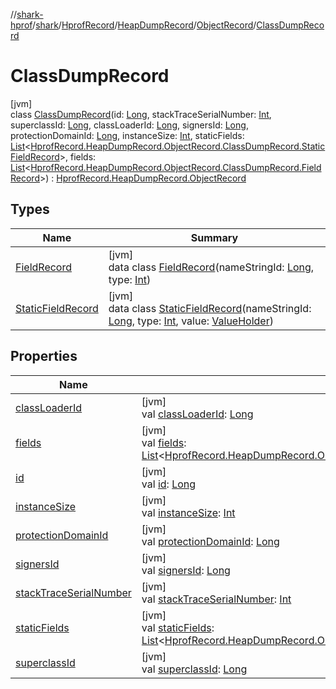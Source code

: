 //[shark-hprof](../../../../../../index.md)/[shark](../../../../index.md)/[HprofRecord](../../../index.md)/[HeapDumpRecord](../../index.md)/[ObjectRecord](../index.md)/[ClassDumpRecord](index.md)

# ClassDumpRecord

[jvm]\
class [ClassDumpRecord](index.md)(id: [Long](https://kotlinlang.org/api/latest/jvm/stdlib/kotlin/-long/index.html), stackTraceSerialNumber: [Int](https://kotlinlang.org/api/latest/jvm/stdlib/kotlin/-int/index.html), superclassId: [Long](https://kotlinlang.org/api/latest/jvm/stdlib/kotlin/-long/index.html), classLoaderId: [Long](https://kotlinlang.org/api/latest/jvm/stdlib/kotlin/-long/index.html), signersId: [Long](https://kotlinlang.org/api/latest/jvm/stdlib/kotlin/-long/index.html), protectionDomainId: [Long](https://kotlinlang.org/api/latest/jvm/stdlib/kotlin/-long/index.html), instanceSize: [Int](https://kotlinlang.org/api/latest/jvm/stdlib/kotlin/-int/index.html), staticFields: [List](https://kotlinlang.org/api/latest/jvm/stdlib/kotlin.collections/-list/index.html)&lt;[HprofRecord.HeapDumpRecord.ObjectRecord.ClassDumpRecord.StaticFieldRecord](-static-field-record/index.md)&gt;, fields: [List](https://kotlinlang.org/api/latest/jvm/stdlib/kotlin.collections/-list/index.html)&lt;[HprofRecord.HeapDumpRecord.ObjectRecord.ClassDumpRecord.FieldRecord](-field-record/index.md)&gt;) : [HprofRecord.HeapDumpRecord.ObjectRecord](../index.md)

## Types

| Name | Summary |
|---|---|
| [FieldRecord](-field-record/index.md) | [jvm]<br>data class [FieldRecord](-field-record/index.md)(nameStringId: [Long](https://kotlinlang.org/api/latest/jvm/stdlib/kotlin/-long/index.html), type: [Int](https://kotlinlang.org/api/latest/jvm/stdlib/kotlin/-int/index.html)) |
| [StaticFieldRecord](-static-field-record/index.md) | [jvm]<br>data class [StaticFieldRecord](-static-field-record/index.md)(nameStringId: [Long](https://kotlinlang.org/api/latest/jvm/stdlib/kotlin/-long/index.html), type: [Int](https://kotlinlang.org/api/latest/jvm/stdlib/kotlin/-int/index.html), value: [ValueHolder](../../../../-value-holder/index.md)) |

## Properties

| Name | Summary |
|---|---|
| [classLoaderId](class-loader-id.md) | [jvm]<br>val [classLoaderId](class-loader-id.md): [Long](https://kotlinlang.org/api/latest/jvm/stdlib/kotlin/-long/index.html) |
| [fields](fields.md) | [jvm]<br>val [fields](fields.md): [List](https://kotlinlang.org/api/latest/jvm/stdlib/kotlin.collections/-list/index.html)&lt;[HprofRecord.HeapDumpRecord.ObjectRecord.ClassDumpRecord.FieldRecord](-field-record/index.md)&gt; |
| [id](id.md) | [jvm]<br>val [id](id.md): [Long](https://kotlinlang.org/api/latest/jvm/stdlib/kotlin/-long/index.html) |
| [instanceSize](instance-size.md) | [jvm]<br>val [instanceSize](instance-size.md): [Int](https://kotlinlang.org/api/latest/jvm/stdlib/kotlin/-int/index.html) |
| [protectionDomainId](protection-domain-id.md) | [jvm]<br>val [protectionDomainId](protection-domain-id.md): [Long](https://kotlinlang.org/api/latest/jvm/stdlib/kotlin/-long/index.html) |
| [signersId](signers-id.md) | [jvm]<br>val [signersId](signers-id.md): [Long](https://kotlinlang.org/api/latest/jvm/stdlib/kotlin/-long/index.html) |
| [stackTraceSerialNumber](stack-trace-serial-number.md) | [jvm]<br>val [stackTraceSerialNumber](stack-trace-serial-number.md): [Int](https://kotlinlang.org/api/latest/jvm/stdlib/kotlin/-int/index.html) |
| [staticFields](static-fields.md) | [jvm]<br>val [staticFields](static-fields.md): [List](https://kotlinlang.org/api/latest/jvm/stdlib/kotlin.collections/-list/index.html)&lt;[HprofRecord.HeapDumpRecord.ObjectRecord.ClassDumpRecord.StaticFieldRecord](-static-field-record/index.md)&gt; |
| [superclassId](superclass-id.md) | [jvm]<br>val [superclassId](superclass-id.md): [Long](https://kotlinlang.org/api/latest/jvm/stdlib/kotlin/-long/index.html) |
